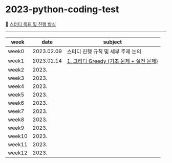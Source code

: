 # 2023-python-coding-test

📝 [스터디 목표 및 진행 방식](https://github.com/songhee-lee/2023-python-coding-test/blob/main/ETC/%EC%8A%A4%ED%84%B0%EB%94%94%20%EB%AA%A9%ED%91%9C%20%EB%B0%8F%20%EC%A7%84%ED%96%89%20%EB%B0%A9%EC%8B%9D.md)


---

| week  | date       | subject                                                      |
| ----- | ---------- | ------------------------------------------------------------ |
| week0 | 2023.02.09 | 스터디 진행 규칙 및 세부 주제 논의                                   |
| week1 | 2023.02.14 | [1. 그리디 Greedy (기초 문제 + 실전 문제)](https://github.com/songhee-lee/2023-python-coding-test/tree/main/1.%20Greedy)|
| week2 | 2023. |                  |
| week3 | 2023. |                  |
| week4 | 2023. |                  |
| week5 | 2023. |                  |
| week6 | 2023. |                  |
| week7 | 2023. |                  |
| week8 | 2023. |                  |
| week9 | 2023. |                  |
| week10 | 2023. |                  |
| week11 | 2023. |                  |
| week12 | 2023. |                  |

